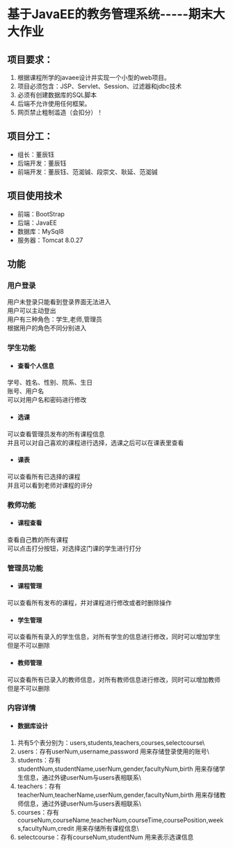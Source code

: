 # 基于JavaEE的教务管理系统-----期末大大作业 #

## 项目要求： ##
1. 根据课程所学的javaee设计并实现一个小型的web项目。
2. 项目必须包含：JSP、Servlet、Session、过滤器和jdbc技术
3. 必须有创建数据库的SQL脚本
4. 后端不允许使用任何框架。
5. 网页禁止粗制滥造（会扣分）！

## 项目分工： ##
+ 组长：董辰钰
+ 后端开发：董辰钰
+ 前端开发：董辰钰、范洳铖、段崇文、耿延、范洳铖

## 项目使用技术 ##
+ 前端：BootStrap
+ 后端：JavaEE
+ 数据库：MySql8
+ 服务器：Tomcat 8.0.27


## 功能 ##
### 用户登录 ###
用户未登录只能看到登录界面无法进入\
用户可以主动登出\
用户有三种角色：学生,老师,管理员\
根据用户的角色不同分别进入

### 学生功能 ###
+ #### 查看个人信息 ####
学号、姓名、性别、院系、生日\
账号、用户名\
可以对用户名和密码进行修改
+ #### 选课 ####
可以查看管理员发布的所有课程信息\
并且可以对自己喜欢的课程进行选择，选课之后可以在课表里查看
+ #### 课表 ####
可以查看所有已选择的课程\
并且可以看到老师对课程的评分

### 教师功能 ###
+ #### 课程查看 ####
查看自己教的所有课程\
可以点击打分按钮，对选择这门课的学生进行打分

### 管理员功能 ###
+ #### 课程管理 ####
可以查看所有发布的课程，并对课程进行修改或者时删除操作
+ #### 学生管理 ####
可以查看所有录入的学生信息，对所有学生的信息进行修改，同时可以增加学生
但是不可以删除
+ #### 教师管理 ####
可以查看所有已录入的教师信息，对所有教师信息进行修改，同时可以增加教师
但是不可以删除

### 内容详情 ###
+ #### 数据库设计 ####
1. 共有5个表分别为：users,students,teachers,courses,selectcourse\
2. users：存有userNum,username,password 用来存储登录使用的账号\
3. students：存有studentNum,studentName,userNum,gender,facultyNum,birth 用来存储学生信息，通过外键userNum与users表相联系\
4. teachers：存有teacherNum,teacherName,userNum,gender,facultyNum,birth 用来存储教师信息，通过外键userNum与users表相联系\
5. courses：存有courseNum,courseName,teacherNum,courseTime,coursePosition,weeks,facultyNum,credit 用来存储所有课程信息\
6. selectcourse：存有courseNum,studentNum 用来表示选课信息